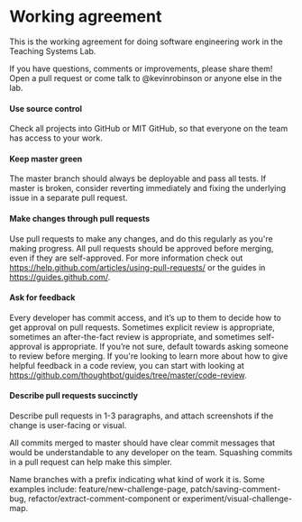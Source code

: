 # Working agreement
This is the working agreement for doing software engineering work in the Teaching Systems Lab.

If you have questions, comments or improvements, please share them!  Open a pull request or come talk to @kevinrobinson or anyone else in the lab.

#### Use source control
Check all projects into GitHub or MIT GitHub, so that everyone on the team has access to your work.

#### Keep master green
The master branch should always be deployable and pass all tests.  If master is broken, consider reverting immediately and fixing the underlying issue in a separate pull request.

#### Make changes through pull requests
Use pull requests to make any changes, and do this regularly as you're making progress.  All pull requests should be approved before merging, even if they are self-approved.  For more information check out https://help.github.com/articles/using-pull-requests/ or the guides in https://guides.github.com/.

#### Ask for feedback
Every developer has commit access, and it’s up to them to decide how to get approval on pull requests.  Sometimes explicit review is appropriate, sometimes an after-the-fact review is appropriate, and sometimes self-approval is appropriate.  If you’re not sure, default towards asking someone to review before merging.
If you're looking to learn more about how to give helpful feedback in a code review, you can start with looking at https://github.com/thoughtbot/guides/tree/master/code-review.

#### Describe pull requests succinctly
Describe pull requests in 1-3 paragraphs, and attach screenshots if the change is user-facing or visual.

All commits merged to master should have clear commit messages that would be understandable to any developer on the team.  Squashing commits in a pull request can help make this simpler.

Name branches with a prefix indicating what kind of work it is.  Some examples include: feature/new-challenge-page, patch/saving-comment-bug,  refactor/extract-comment-component or experiment/visual-challenge-map.
